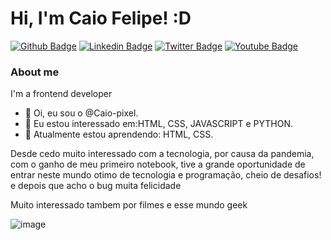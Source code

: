 # Hi, I'm Caio Felipe! :D

[![Github Badge](https://img.shields.io/badge/-Github-000?style=flat-square&logo=Github&logoColor=white&link=https://github.com/fagnerpsantos)](https://github.com/fagnerpsantos)
[![Linkedin Badge](https://img.shields.io/badge/-LinkedIn-blue?style=flat-square&logo=Linkedin&logoColor=white&link=https://www.linkedin.com/in/fagnerpsantos/)](https://www.linkedin.com/in/fagnerpsantos/)
[![Twitter Badge](https://img.shields.io/badge/-Twitter-1ca0f1?style=flat-square&labelColor=1ca0f1&logo=twitter&logoColor=white&link=https://twitter.com/fagnerpsantos)](https://twitter.com/fagnerpsantos)
[![Youtube Badge](https://img.shields.io/badge/-YouTube-ff0000?style=flat-square&labelColor=ff0000&logo=youtube&logoColor=white&link=https://www.youtube.com/user/TreinaWeb)](https://www.youtube.com/user/TreinaWeb)

### About me
I'm a frontend developer




















- 👋 Oi, eu sou o @Caio-pixel.
- 👀 Eu estou interessado em:HTML, CSS, JAVASCRIPT e PYTHON.
- 🌱 Atualmente estou aprendendo:  HTML, CSS.

Desde cedo muito interessado com a tecnologia, por causa da pandemia, com o ganho de meu primeiro notebook, tive a grande oportunidade de entrar neste mundo otimo de tecnologia e programação, cheio de desafios! e depois que acho o bug muita felicidade

Muito interessado tambem por filmes e esse mundo geek


![image](https://user-images.githubusercontent.com/75501510/129817869-df3b8176-6eb1-4c78-b904-2fee31f08997.png)

